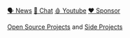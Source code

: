 [🗣 News](https://t.me/txthinking_news)
[💬 Chat](https://join.txthinking.com)
[🩸 Youtube](https://www.youtube.com/txthinking) 
[❤️ Sponsor](https://github.com/sponsors/txthinking)

[Open Source Projects](https://github.com/txthinking?tab=repositories&q=&type=&language=&sort=stargazers) and [Side Projects](https://wwww.txthinking.com)
